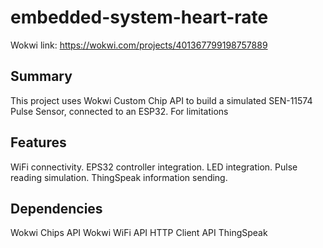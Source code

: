 # embedded-system-heart-rate

Wokwi link: https://wokwi.com/projects/401367799198757889

## Summary
This project uses Wokwi Custom Chip API to build a simulated SEN-11574 Pulse Sensor, connected to an ESP32. For limitations

## Features
WiFi connectivity.
EPS32 controller integration.
LED integration.
Pulse reading simulation.
ThingSpeak information sending.

## Dependencies
Wokwi Chips API
Wokwi WiFi API
HTTP Client API
ThingSpeak
